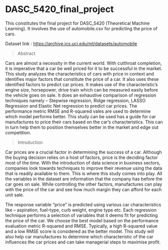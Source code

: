 # DASC_5420_final_project
This constitutes the final project for DASC_5420 (Theoretical Machine Learning). It involves the use of automobile.csv for predicting the price of cars.

Dataset link : https://archive.ics.uci.edu/ml/datasets/automobile

>Abstract

Cars are almost a necessity in the current world. With cutthroat completion, it is imperative that a car be well priced for it to be successful in the market. This study analyzes the characteristics of cars with price in context and identifies major factors that constitute the price of a car. It also uses these identified factors to predict car prices. It makes use of the characteristic’s engine size, horsepower, drive train which can be measured easily before the vehicle goes on sale. It does an exhaustive comparison of regression techniques namely – Stepwise regression, Ridge regression, LASSO Regression and Elastic Net regression to predict car prices. The performance metric RMSE and R-squared vales are used to determine which model performs better. This study can be used has a guide for car manufactures to price their cars based on the car’s characteristics. This can in turn help them to position themselves better in the market and edge out competition.

>Introduction

Car prices are a crucial factor in determining the success of a car. Although the buying decision relies on a host of factors, price is the deciding factor most of the time. With the introduction of data science in business sectors, companies look towards techniques to improve their revenue using the data that is readily available to them. This is where this study comes into play. All the variables in the dataset are information that the company has before the car goes on sale. While controlling the other factors, manufactures can play with the price of the car and see how much margin they can afford for each unit sale.

The response variable “price” is predicted using various car characteristics like – aspiration, fuel-type, curb weight, engine type etc. Each regression technique performs a selection of variables that it deems fit for predicting the price of the car. We choose the best model based on the performance evaluation metric R-squared and RMSE. Typically, a high R-squared value and a low RMSE score is considered as the better model. This study will also help car manufactures to determine which characteristic of the car influences the car prices and can take managerial steps to maximise profit.
